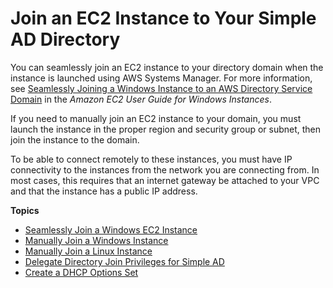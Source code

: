 # Join an EC2 Instance to Your Simple AD Directory<a name="simple_ad_join_instance"></a>

You can seamlessly join an EC2 instance to your directory domain when the instance is launched using AWS Systems Manager\. For more information, see [Seamlessly Joining a Windows Instance to an AWS Directory Service Domain](https://docs.aws.amazon.com/AWSEC2/latest/WindowsGuide/ec2-join-aws-domain.html) in the *Amazon EC2 User Guide for Windows Instances*\.

If you need to manually join an EC2 instance to your domain, you must launch the instance in the proper region and security group or subnet, then join the instance to the domain\.

To be able to connect remotely to these instances, you must have IP connectivity to the instances from the network you are connecting from\. In most cases, this requires that an internet gateway be attached to your VPC and that the instance has a public IP address\.

**Topics**
+ [Seamlessly Join a Windows EC2 Instance](simple_ad_launching_instance.md)
+ [Manually Join a Windows Instance](simple_ad_join_windows_instance.md)
+ [Manually Join a Linux Instance](simple_ad_join_linux_instance.md)
+ [Delegate Directory Join Privileges for Simple AD](simple_ad_directory_join_privileges.md)
+ [Create a DHCP Options Set](simple_ad_dhcp_options_set.md)